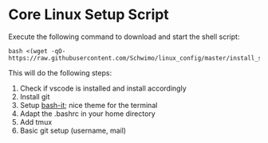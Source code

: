 # Core Linux Setup Script

Execute the following command to download and start the shell script:
```
bash <(wget -qO- https://raw.githubusercontent.com/Schwimo/linux_config/master/install_scripts/setup_linux_env.bash)
```

This will do the following steps:
1. Check if vscode is installed and install accordingly
2. Install git
3. Setup [bash-it](https://github.com/Bash-it/bash-it); nice theme for the terminal
4. Adapt the .bashrc in your home directory
5. Add tmux
6. Basic git setup (username, mail)
    

